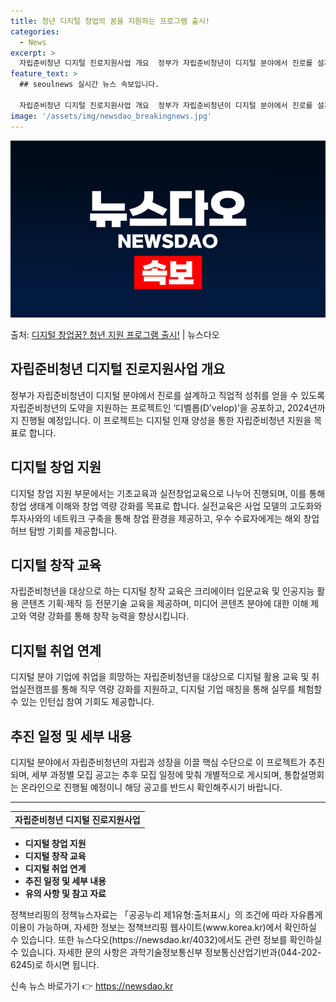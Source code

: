 ```yaml
---
title: 청년 디지털 창업의 꿈을 지원하는 프로그램 출시!
categories:
  - News
excerpt: >
  자립준비청년 디지털 진로지원사업 개요  정부가 자립준비청년이 디지털 분야에서 진로를 설계하고 직업적 성취를 …
feature_text: >
  ## seoulnews 실시간 뉴스 속보입니다.

  자립준비청년 디지털 진로지원사업 개요  정부가 자립준비청년이 디지털 분야에서 진로를 설계하고 직업적 성취를 …
image: '/assets/img/newsdao_breakingnews.jpg'
---
```


![뉴스다오 속보](/assets/img/newsdao_breakingnews.jpg)

<p>출처: <a href="https://newsdao.kr/4032" rel="dofollow">디지털 창업꿈? 청년 지원 프로그램 출시!</a> | 뉴스다오</p>

<h2 data-ke-size="size26">자립준비청년 디지털 진로지원사업 개요</h2>
<p data-ke-size="size16">정부가 자립준비청년이 디지털 분야에서 진로를 설계하고 직업적 성취를 얻을 수 있도록 자립준비청년의 도약을 지원하는 프로젝트인 ‘디벨롭(D’velop)’을 공포하고, 2024년까지 진행될 예정입니다. 이 프로젝트는 디지털 인재 양성을 통한 자립준비청년 지원을 목표로 합니다.</p>

<h2 data-ke-size="size26">디지털 창업 지원</h2>
<p data-ke-size="size16">디지털 창업 지원 부문에서는 기초교육과 실전창업교육으로 나누어 진행되며, 이를 통해 창업 생태계 이해와 창업 역량 강화를 목표로 합니다. 실전교육은 사업 모델의 고도화와 투자사와의 네트워크 구축을 통해 창업 환경을 제공하고, 우수 수료자에게는 해외 창업 허브 탐방 기회를 제공합니다.</p>

<h2 data-ke-size="size26">디지털 창작 교육</h2>
<p data-ke-size="size16">자립준비청년을 대상으로 하는 디지털 창작 교육은 크리에이터 입문교육 및 인공지능 활용 콘텐츠 기획·제작 등 전문기술 교육을 제공하며, 미디어 콘텐츠 분야에 대한 이해 제고와 역량 강화를 통해 창작 능력을 향상시킵니다.</p>

<h2 data-ke-size="size26">디지털 취업 연계</h2>
<p data-ke-size="size16">디지털 분야 기업에 취업을 희망하는 자립준비청년을 대상으로 디지털 활용 교육 및 취업실전캠프를 통해 직무 역량 강화를 지원하고, 디지털 기업 매칭을 통해 실무를 체험할 수 있는 인턴십 참여 기회도 제공합니다.</p>

<h2 data-ke-size="size26">추진 일정 및 세부 내용</h2>
<p data-ke-size="size16">디지털 분야에서 자립준비청년의 자립과 성장을 이끌 핵심 수단으로 이 프로젝트가 추진되며, 세부 과정별 모집 공고는 추후 모집 일정에 맞춰 개별적으로 게시되며, 통합설명회는 온라인으로 진행될 예정이니 해당 공고를 반드시 확인해주시기 바랍니다.</p>

<hr>
<table>
	<tr>
		<td style="text-align: center; height: 17px;"><b>자립준비청년 디지털 진로지원사업</b></td>
	</tr>
</table>
<ul>
	<li><b>디지털 창업 지원</b></li>
	<li><b>디지털 창작 교육</b></li>
	<li><b>디지털 취업 연계</b></li>
	<li><b>추진 일정 및 세부 내용</b></li>
	<li><b>유의 사항 및 참고 자료</b></li>
</ul>

<p data-ke-size="size16">정책브리핑의 정책뉴스자료는 「공공누리 제1유형:출처표시」의 조건에 따라 자유롭게 이용이 가능하며, 자세한 정보는 정책브리핑 웹사이트(www.korea.kr)에서 확인하실 수 있습니다. 또한 뉴스다오(https://newsdao.kr/4032)에서도 관련 정보를 확인하실 수 있습니다. 자세한 문의 사항은 과학기술정보통신부 정보통신산업기반과(044-202-6245)로 하시면 됩니다.</p> 

신속 뉴스 바로가기 👉 <a href="https://newsdao.kr" rel="dofollow">https://newsdao.kr</a>


